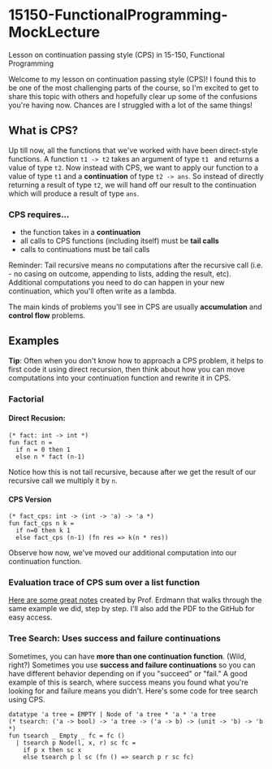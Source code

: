 # 15150-FunctionalProgramming-MockLecture
Lesson on continuation passing style (CPS) in 15-150, Functional Programming

Welcome to my lesson on continuation passing style (CPS)! I found this to be one of the most challenging parts of the course, so I'm excited to get to share this topic with others and hopefully clear up some of the confusions you're having now. Chances are I struggled with a lot of the same things!

## What is CPS?
Up till now, all the functions that we've worked with have been direct-style functions. A function `t1 -> t2` takes an argument of type `t1 ` and returns a value of type `t2`. Now instead with CPS, we want to apply our function to a value of type `t1` and a **continuation** of type `t2 -> ans`. So instead of directly returning a result of type `t2`, we will hand off our result to the continuation which will produce a result of type `ans`.

### CPS requires...
- the function takes in a **continuation**
- all calls to CPS functions (including itself) must be **tail calls**
- calls to continuations must be tail calls

Reminder: Tail recursive means no computations after the recursive call (i.e. - no casing on outcome, appending to lists, adding the result, etc). Additional computations you need to do can happen in your new continuation, which you'll often write as a lambda.

The main kinds of problems you'll see in CPS are usually **accumulation** and **control flow** problems.

## Examples
**Tip**: Often when you don't know how to approach a CPS problem, it helps to first code it using direct recursion, then think about how you can move computations into your continuation function and rewrite it in CPS.

### Factorial
#### Direct Recusion:
```
(* fact: int -> int *)
fun fact n = 
  if n = 0 then 1
  else n * fact (n-1)
```
Notice how this is not tail recursive, because after we get the result of our recursive call we multiply it by `n`.

#### CPS Version
```
(* fact_cps: int -> (int -> 'a) -> 'a *)
fun fact_cps n k =
  if n=0 then k 1
  else fact_cps (n-1) (fn res => k(n * res))
```
Observe how now, we've moved our additional computation into our continuation function.

### Evaluation trace of CPS sum over a list function
[Here are some great notes](http://www.cs.cmu.edu/~15150/resources/lectures/12/csum.pdf) created by Prof. Erdmann that walks through the same example we did, step by step. I'll also add the PDF to the GitHub for easy access.

### Tree Search: Uses success and failure continuations
Sometimes, you can have **more than one continuation function**. (Wild, right?) Sometimes you use **success and failure continuations** so you can have different behavior depending on if you "succeed" or "fail." A good example of this is search, where success means you found what you're looking for and failure means you didn't. Here's some code for tree search using CPS.
```
datatype 'a tree = EMPTY | Node of 'a tree * 'a * 'a tree
(* tsearch: ('a -> bool) -> 'a tree -> ('a -> b) -> (unit -> 'b) -> 'b *)
fun tsearch _ Empty _ fc = fc ()
  | tsearch p Node(l, x, r) sc fc =
    if p x then sc x
    else tsearch p l sc (fn () => search p r sc fc)
```